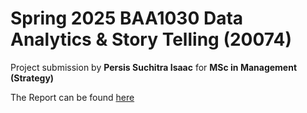 # Spring 2025 BAA1030 Data Analytics & Story Telling (20074)

Project submission by **Persis Suchitra Isaac** for **MSc in Management (Strategy)**

The Report can be found [here](https://persisisaac.github.io/)
